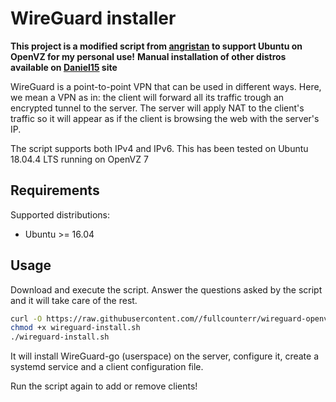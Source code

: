 # WireGuard installer

**This project is a modified script from [angristan](https://github.com/angristan/wireguard-install) to support Ubuntu on OpenVZ for my personal use!**
**Manual installation of other distros available on [Daniel15](https://d.sb/2019/07/wireguard-on-openvz-lxc) site**

WireGuard is a point-to-point VPN that can be used in different ways. Here, we mean a VPN as in: the client will forward all its traffic trough an encrypted tunnel to the server.
The server will apply NAT to the client's traffic so it will appear as if the client is browsing the web with the server's IP.

The script supports both IPv4 and IPv6.  This has been tested on Ubuntu 18.04.4 LTS running on OpenVZ 7

## Requirements

Supported distributions:

- Ubuntu >= 16.04

## Usage

Download and execute the script. Answer the questions asked by the script and it will take care of the rest.

```bash
curl -O https://raw.githubusercontent.com//fullcounterr/wireguard-openvz-install/master/wireguard-install.sh
chmod +x wireguard-install.sh
./wireguard-install.sh
```

It will install WireGuard-go (userspace) on the server, configure it, create a systemd service and a client configuration file.

Run the script again to add or remove clients!
